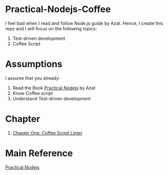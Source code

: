 # Practical-Nodejs-Coffee

I feel bad when I read and follow Node.js guide by Azat. Hence, I create this repo and I will focus on the following topics:

1. Test-driven development
2. Coffee Script

# Assumptions

I assume that you already:

1. Read the Book [Practical Nodejs](https://github.com/azat-co/practicalnode) by Azat
2. Know Coffee script
3. Understand Test-driven development

# Chapter
1. [Chapter One: Coffee Script Linter](https://github.com/Andyccs/Practical-Nodejs-Coffee/blob/master/chapter1.md)

# Main Reference

[Practical Nodejs](https://github.com/azat-co/practicalnode)